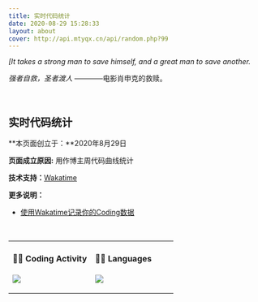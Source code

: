 ```yaml
---
title: 实时代码统计
date: 2020-08-29 15:28:33
layout: about
cover: http://api.mtyqx.cn/api/random.php?99
---
```


*[It takes a strong man to save himself, and a great man to save another.*

*强者自救，圣者渡人*  ————电影肖申克的救赎。

<br/>

## 实时代码统计

**本页面创立于：**2020年8月29日

**页面成立原因:** 用作博主周代码曲线统计

**技术支持：**[Wakatime](https://wakatime.com/)

**更多说明：**

-   [使用Wakatime记录你的Coding数据](https://jasonkayzk.github.io/2020/08/28/使用Wakatime记录你的Coding数据/)

<br/>


<table width="800px">
<tr>
<td valign="top" width="50%">

#### 🏊‍♂️ Coding Activity

<a href="https://wakatime.com"><img src="https://wakatime.com/share/@Jasonkay/a46bf7c6-ccbf-43e5-b141-7e841f581d87.png" /></a>

</td>

<td valign="top" width="50%">

#### 🤹‍♀️ Languages

<a href="https://wakatime.com"><img src="https://wakatime.com/share/@Jasonkay/4af7e151-248b-4260-8618-fdf60beec5d1.png" /></a>

</td>
</tr>
</table>

<br/>

<br/>